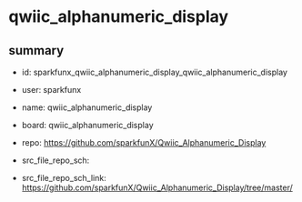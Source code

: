 # qwiic_alphanumeric_display
 
## summary 
* id: sparkfunx_qwiic_alphanumeric_display_qwiic_alphanumeric_display
* user: sparkfunx
* name: qwiic_alphanumeric_display
* board: qwiic_alphanumeric_display
* repo: https://github.com/sparkfunX/Qwiic_Alphanumeric_Display



* src_file_repo_sch: 
* src_file_repo_sch_link: https://github.com/sparkfunX/Qwiic_Alphanumeric_Display/tree/master/




